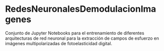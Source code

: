 # RedesNeuronalesDemodulacionImagenes
Conjunto de Jupyter Notebooks para el entrenamiento de diferentes arquitecturas de red neuronal para la extracción de campos de esfuerzo en imágenes multipolarizadas de fotoelasticidad digital. 
